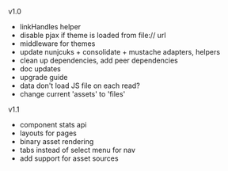 v1.0

- linkHandles helper
- disable pjax if theme is loaded from file:// url
- middleware for themes
- update nunjcuks + consolidate + mustache adapters, helpers
- clean up dependencies, add peer dependencies
- doc updates
- upgrade guide
- data don't load JS file on each read?
- change current 'assets' to 'files'

v1.1

- component stats api
- layouts for pages
- binary asset rendering
- tabs instead of select menu for nav
- add support for asset sources
